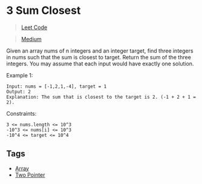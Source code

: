 # 3 Sum Closest

> [Leet Code](https://leetcode.com/problems/3sum-closest/)

> [Medium](../difficulty/Medium.md)

Given an array nums of n integers and an integer target, find three integers in nums such that the sum is closest to target. Return the sum of the three integers. You may assume that each input would have exactly one solution.

Example 1:

```
Input: nums = [-1,2,1,-4], target = 1
Output: 2
Explanation: The sum that is closest to the target is 2. (-1 + 2 + 1 = 2).
```

Constraints:

```
3 <= nums.length <= 10^3
-10^3 <= nums[i] <= 10^3
-10^4 <= target <= 10^4
```

## Tags

- [Array](../.tags/Array.md)
- [Two Pointer](../.tags/TwoPointer.md)
